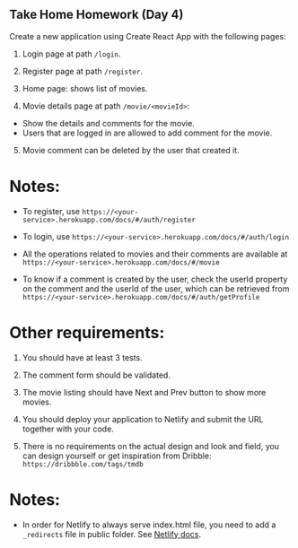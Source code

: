## Take Home Homework (Day 4)

Create a new application using Create React App with the following pages:

1. Login page at path `/login`.

2. Register page at path `/register`.

13. Home page: shows list of movies.

4. Movie details page at path `/movie/<movieId>`:
- Show the details and comments for the movie.</li>
- Users that are logged in are allowed to add comment for the movie.</li>

5. Movie comment can be deleted by the user that created it.

# Notes:

- To register, use `https://<your-service>.herokuapp.com/docs/#/auth/register`

- To login, use `https://<your-service>.herokuapp.com/docs/#/auth/login`

- All the operations related to movies and their comments are available at
`https://<your-service>.herokuapp.com/docs/#/movie`

- To know if a comment is created by the user, check the userId property on the 
comment and the userId of the user, which can be retrieved from
`https://<your-service>.herokuapp.com/docs/#/auth/getProfile`

# Other requirements:
1. You should have at least 3 tests.

1. The comment form should be validated.

1. The movie listing should have Next and Prev button to show more movies.

1. You should deploy your application to Netlify and submit the URL together with your code.

1. There is no requirements on the actual design and look and field, you can design yourself 
or get inspiration from Dribble: `https://dribbble.com/tags/tmdb`

# Notes:
- In order for Netlify to always serve index.html file, you need to add a 
`_redirects` file in public folder.  See [Netlify docs](https://www.netlify.com/blog/2016/07/22/deploy-react-apps-in-less-than-30-seconds/?_ga=2.249985294.969834175.1629299695-714944149.1629299695).

